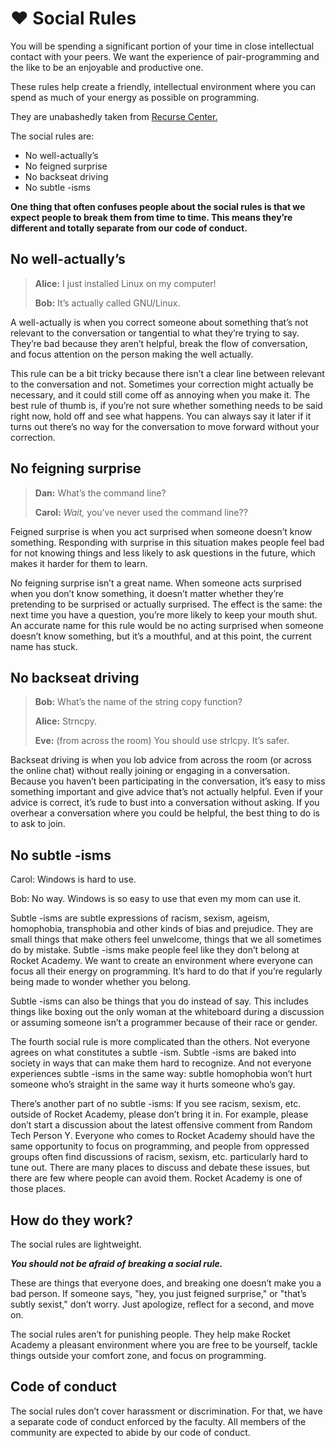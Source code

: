 # ❤️ Social Rules

You will be spending a significant portion of your time in close intellectual contact with your peers. We want the experience of pair-programming and the like to be an enjoyable and productive one.

These rules help create a friendly, intellectual environment where you can spend as much of your energy as possible on programming.

They are unabashedly taken from [Recurse Center.](https://www.recurse.com/social-rules)

The social rules are:

* No well-actually’s
* No feigned surprise
* No backseat driving
* No subtle -isms

**One thing that often confuses people about the social rules is that we expect people to break them from time to time. This means they’re different and totally separate from our code of conduct.**

## No well-actually’s

> **Alice:** I just installed Linux on my computer!
>
> **Bob:** It’s actually called GNU/Linux.

A well-actually is when you correct someone about something that’s not relevant to the conversation or tangential to what they’re trying to say. They’re bad because they aren’t helpful, break the flow of conversation, and focus attention on the person making the well actually.

This rule can be a bit tricky because there isn’t a clear line between relevant to the conversation and not. Sometimes your correction might actually be necessary, and it could still come off as annoying when you make it. The best rule of thumb is, if you’re not sure whether something needs to be said right now, hold off and see what happens. You can always say it later if it turns out there’s no way for the conversation to move forward without your correction.

## No feigning surprise

> **Dan:** What’s the command line?
>
> **Carol:** _Wait,_ you’ve never used the command line??

Feigned surprise is when you act surprised when someone doesn’t know something. Responding with surprise in this situation makes people feel bad for not knowing things and less likely to ask questions in the future, which makes it harder for them to learn.

No feigning surprise isn’t a great name. When someone acts surprised when you don’t know something, it doesn’t matter whether they’re pretending to be surprised or actually surprised. The effect is the same: the next time you have a question, you’re more likely to keep your mouth shut. An accurate name for this rule would be no acting surprised when someone doesn’t know something, but it’s a mouthful, and at this point, the current name has stuck.

## No backseat driving

> **Bob:** What’s the name of the string copy function?
>
> **Alice:** Strncpy.
>
> **Eve:** \(from across the room\) You should use strlcpy. It’s safer.

Backseat driving is when you lob advice from across the room \(or across the online chat\) without really joining or engaging in a conversation. Because you haven’t been participating in the conversation, it’s easy to miss something important and give advice that’s not actually helpful. Even if your advice is correct, it’s rude to bust into a conversation without asking. If you overhear a conversation where you could be helpful, the best thing to do is to ask to join.

## No subtle -isms

Carol: Windows is hard to use.

Bob: No way. Windows is so easy to use that even my mom can use it.

Subtle -isms are subtle expressions of racism, sexism, ageism, homophobia, transphobia and other kinds of bias and prejudice. They are small things that make others feel unwelcome, things that we all sometimes do by mistake. Subtle -isms make people feel like they don’t belong at Rocket Academy. We want to create an environment where everyone can focus all their energy on programming. It’s hard to do that if you’re regularly being made to wonder whether you belong.

Subtle -isms can also be things that you do instead of say. This includes things like boxing out the only woman at the whiteboard during a discussion or assuming someone isn’t a programmer because of their race or gender.

The fourth social rule is more complicated than the others. Not everyone agrees on what constitutes a subtle -ism. Subtle -isms are baked into society in ways that can make them hard to recognize. And not everyone experiences subtle -isms in the same way: subtle homophobia won’t hurt someone who’s straight in the same way it hurts someone who’s gay.

There’s another part of no subtle -isms: If you see racism, sexism, etc. outside of Rocket Academy, please don’t bring it in. For example, please don’t start a discussion about the latest offensive comment from Random Tech Person Y. Everyone who comes to Rocket Academy should have the same opportunity to focus on programming, and people from oppressed groups often find discussions of racism, sexism, etc. particularly hard to tune out. There are many places to discuss and debate these issues, but there are few where people can avoid them. Rocket Academy is one of those places.

## How do they work?

The social rules are lightweight.

_**You should not be afraid of breaking a social rule.**_

These are things that everyone does, and breaking one doesn’t make you a bad person. If someone says, "hey, you just feigned surprise," or "that’s subtly sexist," don’t worry. Just apologize, reflect for a second, and move on.

The social rules aren’t for punishing people. They help make Rocket Academy a pleasant environment where you are free to be yourself, tackle things outside your comfort zone, and focus on programming.

## Code of conduct

The social rules don’t cover harassment or discrimination. For that, we have a separate code of conduct enforced by the faculty. All members of the community are expected to abide by our code of conduct.

